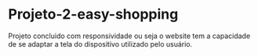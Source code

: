 <h1>Projeto-2-easy-shopping</h1>

<p> Projeto concluido com responsividade ou seja o website tem a capacidade de se adaptar a tela do dispositivo
utilizado pelo usuário.</p>


